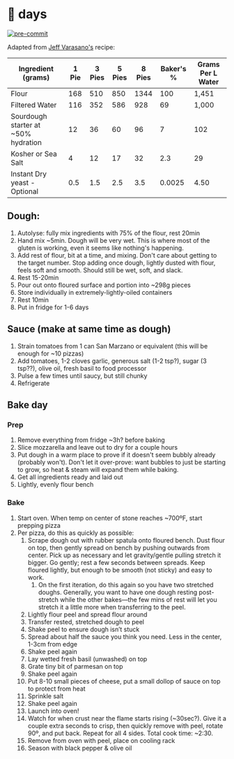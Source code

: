 # 🍕 days

[![pre-commit](https://img.shields.io/badge/pre--commit-enabled-brightgreen?logo=pre-commit&logoColor=white)](https://github.com/pre-commit/pre-commit)

Adapted from [Jeff Varasano's](http://www.varasanos.com/PizzaRecipe.htm) recipe:

| Ingredient (grams)                  | 1 Pie | 3 Pies | 5 Pies | 8 Pies | Baker's % | Grams Per L Water |
|-------------------------------------|-------|--------|--------|--------|-----------|-------------------|
| Flour                               | 168   | 510    | 850    | 1344   | 100       | 1,451             |
| Filtered Water                      | 116   | 352    | 586    | 928    | 69        | 1,000             |
| Sourdough starter at ~50% hydration | 12    | 36     | 60     | 96     | 7         | 102               |
| Kosher or Sea Salt                  | 4     | 12     | 17     | 32     | 2.3       | 29                |
| Instant Dry yeast - Optional        | 0.5   | 1.5    | 2.5    | 3.5    | 0.0025    | 4.50              |

## Dough:

1. Autolyse: fully mix ingredients with 75% of the flour, rest 20min
1. Hand mix ~5min. Dough will be very wet. This is where most of the gluten is working, even it seems like nothing's happening.
1. Add rest of flour, bit at a time, and mixing. Don't care about getting to the target number. Stop adding once dough, lightly dusted with flour, feels soft and smooth. Should still be wet, soft, and slack.
1. Rest 15-20min
1. Pour out onto floured surface and portion into ~298g pieces
1. Store individually in extremely-lightly-oiled containers
1. Rest 10min
1. Put in fridge for 1-6 days

## Sauce (make at same time as dough)

1. Strain tomatoes from 1 can San Marzano or equivalent (this will be enough for ~10 pizzas)
1. Add tomatoes, 1-2 cloves garlic, generous salt (1-2 tsp?), sugar (3 tsp??), olive oil, fresh basil to food processor
1. Pulse a few times until saucy, but still chunky
1. Refrigerate

## Bake day

### Prep

1. Remove everything from fridge ~3h? before baking
1. Slice mozzarella and leave out to dry for a couple hours
1. Put dough in a warm place to prove if it doesn't seem bubbly already (probably won't). Don't let it over-prove: want bubbles to just be starting to grow, so heat & steam will expand them while baking.
1. Get all ingredients ready and laid out
1. Lightly, evenly flour bench

### Bake

1. Start oven. When temp on center of stone reaches ~700ºF, start prepping pizza
1. Per pizza, do this as quickly as possible:
    1. Scrape dough out with rubber spatula onto floured bench. Dust flour on top, then gently spread on bench by pushing outwards from center. Pick up as necessary and let gravity/gentle pulling stretch it bigger. Go gently; rest a few seconds between spreads. Keep floured lightly, but enough to be smooth (not sticky) and easy to work.
        1. On the first iteration, do this again so you have two stretched doughs. Generally, you want to have one dough resting post-stretch while the other bakes—the few mins of rest will let you stretch it a little more when transferring to the peel.
    1. Lightly flour peel and spread flour around
    1. Transfer rested, stretched dough to peel
    1. Shake peel to ensure dough isn’t stuck
    1. Spread about half the sauce you think you need. Less in the center, 1-3cm from edge
    1. Shake peel again
    1. Lay wetted fresh basil (unwashed) on top
    1. Grate tiny bit of parmesan on top
    1. Shake peel again
    1. Put 8-10 small pieces of cheese, put a small dollop of sauce on top to protect from heat
    1. Sprinkle salt
    1. Shake peel again
    1. Launch into oven!
    1. Watch for when crust near the flame starts rising (~30sec?). Give it a couple extra seconds to crisp, then quickly remove with peel, rotate 90º, and put back. Repeat for all 4 sides. Total cook time: ~2:30.
    1. Remove from oven with peel, place on cooling rack
    1. Season with black pepper & olive oil
